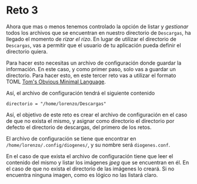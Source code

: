 # Reto 3

Ahora que mas o menos tenemos controlado la opción de listar y *gestionar* todos los archivos que se encuentran en nuestro directorio de `Descargas`, ha llegado el momento de *rizar el rizo*. En lugar de utilizar el directorio de `Descargas`, vas a permitir que el usuario de tu aplicación pueda definir el directorio quiera.

Para hacer esto necesitas un archivo de configuración donde guardar la información. En este caso, y como primer paso, solo vas a guardar un directorio. Para hacer esto, en este tercer reto vas a utilizar el formato TOML [Tom's Obvious Minimal Language](https://github.com/toml-lang/toml).

Así, el archivo de configuración tendrá el siguiente contenido

```
directorio = "/home/lorenzo/Descargas"
```

Así, el objetivo de este reto es crear el archivo de configuración en el caso de que no exista el mismo, y asignar como directorio el directorio por defecto el directorio de descargas, del primero de los retos.

El archivo de configuración se tiene que encontrar en `/home/lorenzo/.config/diogenes/`, y su nombre será `diogenes.conf`.

En el caso de que exista el archivo de configuración tiene que leer el contenido del mismo y listar los imágenes *jpeg* que se encuentran en él. En el caso de que no exista el directorio de las imágenes lo creará. Si no encuentra ninguna imagen, como es lógico no las listará claro.
